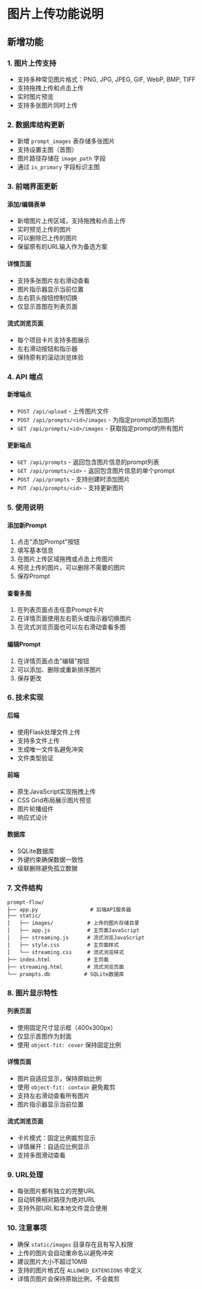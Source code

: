 # 图片上传功能说明

## 新增功能

### 1. 图片上传支持
- 支持多种常见图片格式：PNG, JPG, JPEG, GIF, WebP, BMP, TIFF
- 支持拖拽上传和点击上传
- 实时图片预览
- 支持多张图片同时上传

### 2. 数据库结构更新
- 新增 `prompt_images` 表存储多张图片
- 支持设置主图（首图）
- 图片路径存储在 `image_path` 字段
- 通过 `is_primary` 字段标识主图

### 3. 前端界面更新

#### 添加/编辑表单
- 新增图片上传区域，支持拖拽和点击上传
- 实时预览上传的图片
- 可以删除已上传的图片
- 保留原有的URL输入作为备选方案

#### 详情页面
- 支持多张图片左右滑动查看
- 图片指示器显示当前位置
- 左右箭头按钮控制切换
- 仅显示首图在列表页面

#### 流式浏览页面
- 每个项目卡片支持多图展示
- 左右滑动按钮和指示器
- 保持原有的滚动浏览体验

### 4. API 端点

#### 新增端点
- `POST /api/upload` - 上传图片文件
- `POST /api/prompts/<id>/images` - 为指定prompt添加图片
- `GET /api/prompts/<id>/images` - 获取指定prompt的所有图片

#### 更新端点
- `GET /api/prompts` - 返回包含图片信息的prompt列表
- `GET /api/prompts/<id>` - 返回包含图片信息的单个prompt
- `POST /api/prompts` - 支持创建时添加图片
- `PUT /api/prompts/<id>` - 支持更新图片

### 5. 使用说明

#### 添加新Prompt
1. 点击"添加Prompt"按钮
2. 填写基本信息
3. 在图片上传区域拖拽或点击上传图片
4. 预览上传的图片，可以删除不需要的图片
5. 保存Prompt

#### 查看多图
1. 在列表页面点击任意Prompt卡片
2. 在详情页面使用左右箭头或指示器切换图片
3. 在流式浏览页面也可以左右滑动查看多图

#### 编辑Prompt
1. 在详情页面点击"编辑"按钮
2. 可以添加、删除或重新排序图片
3. 保存更改

### 6. 技术实现

#### 后端
- 使用Flask处理文件上传
- 支持多文件上传
- 生成唯一文件名避免冲突
- 文件类型验证

#### 前端
- 原生JavaScript实现拖拽上传
- CSS Grid布局展示图片预览
- 图片轮播组件
- 响应式设计

#### 数据库
- SQLite数据库
- 外键约束确保数据一致性
- 级联删除避免孤立数据

### 7. 文件结构
```
prompt-flow/
├── app.py                 # 后端API服务器
├── static/
│   ├── images/           # 上传的图片存储目录
│   ├── app.js            # 主页面JavaScript
│   ├── streaming.js      # 流式浏览JavaScript
│   ├── style.css         # 主页面样式
│   └── streaming.css     # 流式浏览样式
├── index.html            # 主页面
├── streaming.html        # 流式浏览页面
└── prompts.db           # SQLite数据库
```

### 8. 图片显示特性

#### 列表页面
- 使用固定尺寸显示框（400x300px）
- 仅显示首图作为封面
- 使用 `object-fit: cover` 保持固定比例

#### 详情页面
- 图片自适应显示，保持原始比例
- 使用 `object-fit: contain` 避免裁剪
- 支持左右滑动查看所有图片
- 图片指示器显示当前位置

#### 流式浏览页面
- 卡片模式：固定比例裁剪显示
- 详情展开：自适应比例显示
- 支持多图滑动查看

### 9. URL处理
- 每张图片都有独立的完整URL
- 自动转换相对路径为绝对URL
- 支持外部URL和本地文件混合使用

### 10. 注意事项
- 确保 `static/images` 目录存在且有写入权限
- 上传的图片会自动重命名以避免冲突
- 建议图片大小不超过10MB
- 支持的图片格式在 `ALLOWED_EXTENSIONS` 中定义
- 详情页图片会保持原始比例，不会裁剪
